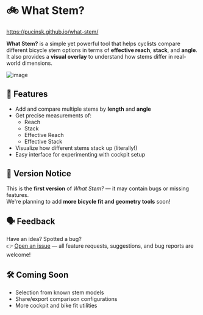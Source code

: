 # 🚲 What Stem?
https://pucinsk.github.io/what-stem/

**What Stem?** is a simple yet powerful tool that helps cyclists compare different bicycle stem options in terms of **effective reach**, **stack**, and **angle**. It also provides a **visual overlay** to understand how stems differ in real-world dimensions.

![image](https://github.com/user-attachments/assets/d4e4b0c4-b84b-4095-9692-041aa0871ca8)

## 🔧 Features

- Add and compare multiple stems by **length** and **angle**
- Get precise measurements of:
  - Reach
  - Stack
  - Effective Reach
  - Effective Stack
- Visualize how different stems stack up (literally!)
- Easy interface for experimenting with cockpit setup

## 🧪 Version Notice

This is the **first version** of *What Stem?* — it may contain bugs or missing features.  
We're planning to add **more bicycle fit and geometry tools** soon!

## 🗣 Feedback

Have an idea? Spotted a bug?  
👉 [Open an issue](https://github.com/pucinsk/what-stem/issues) — all feature requests, suggestions, and bug reports are welcome!

## 🛠️ Coming Soon

- Selection from known stem models
- Share/export comparison configurations
- More cockpit and bike fit utilities
